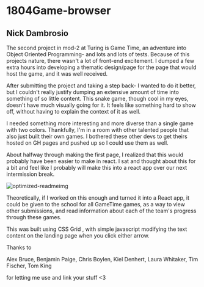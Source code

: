 # 1804Game-browser
## Nick Dambrosio

The second project in mod-2 at Turing is Game Time, an adventure into Object Oriented Programming- and lots and lots of tests.
Because of this projects nature, there wasn't a lot of front-end excitement. I dumped a few extra hours into developing a
thematic design/page for the page that would host the game, and it was well received.

After submitting the project and taking a step back- I wanted to do it better, but I couldn't really justify dumping an extensive amount of time into something of so little content. This snake game, though cool in my eyes, doesn't have much visually going for it. It feels like something hard to show off, without having to explain the context of it as well.

I needed something more interesting and more diverse than a single game with two colors. Thankfully, I'm in a room with other talented people that also just built their own games. I bothered these other devs to get theirs hosted on GH pages and pushed up so I could use them as well. 

About halfway through making the first page, I realized that this would probably have been easier to make in react. I
sat and thought about this for a bit and feel like I probably will make this into a react app over our next intermission break.

![optimized-readmeimg](https://user-images.githubusercontent.com/34214595/42986475-e683575c-8bb2-11e8-9f99-099fe19a5acb.jpg)

Theoretically, if I worked on this enough and turned it into a React app, it could be given to the school for all GameTime games, as a way to view other submissions, and read information about each of the team's progress through these games.

This was built using CSS Grid , with simple javascript modifying the text content on the landing page when you click either arrow. 

Thanks to 

Alex Bruce,
Benjamin Paige, 
Chris Boylen, 
Kiel Denhert, 
Laura Whitaker, 
Tim Fischer, 
Tom King

for letting me use and link your stuff <3

